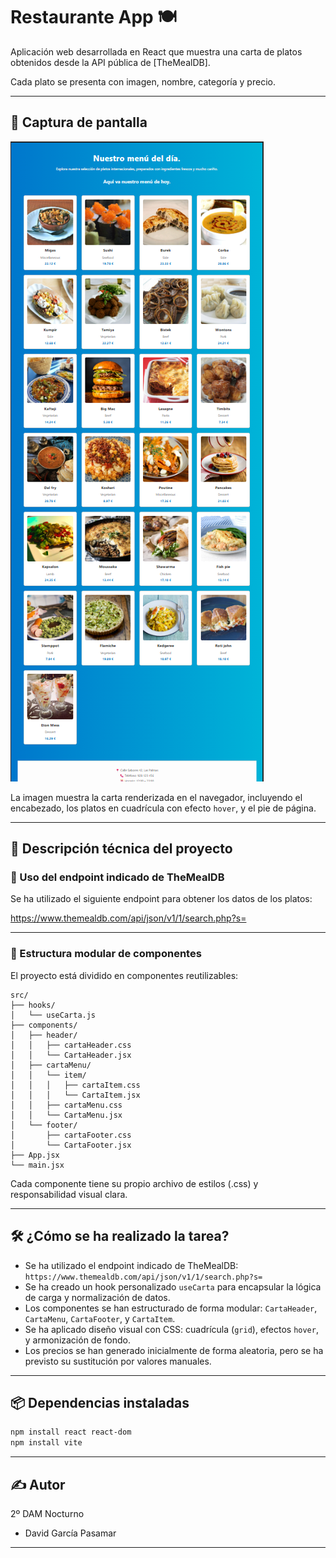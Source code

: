 # Restaurante App 🍽️

Aplicación web desarrollada en React que muestra una carta de platos obtenidos desde la API pública de [TheMealDB].

Cada plato se presenta con imagen, nombre, categoría y precio.

---

## 📸 Captura de pantalla

![Vista de la carta](./src/assets/captura-carta.png)

La imagen muestra la carta renderizada en el navegador, incluyendo el encabezado, los platos en cuadrícula con efecto `hover`, y el pie de página.

---

## 🧾 Descripción técnica del proyecto

### 🔗 Uso del endpoint indicado de TheMealDB

Se ha utilizado el siguiente endpoint para obtener los datos de los platos:

https://www.themealdb.com/api/json/v1/1/search.php?s=

---

### 🧩 Estructura modular de componentes

El proyecto está dividido en componentes reutilizables:

```
src/
├── hooks/
│   └── useCarta.js
├── components/
│   ├── header/
│   │   ├── cartaHeader.css
│   │   └── CartaHeader.jsx
│   ├── cartaMenu/
│   │   └── item/
│   │   │   ├── cartaItem.css
│   │   │   └── CartaItem.jsx
│   │   ├── cartaMenu.css
│   │   └── CartaMenu.jsx
│   └── footer/
│       ├── cartaFooter.css
│       └── CartaFooter.jsx
├── App.jsx
└── main.jsx
```

Cada componente tiene su propio archivo de estilos (.css) y responsabilidad visual clara.

---

## 🛠️ ¿Cómo se ha realizado la tarea?

- Se ha utilizado el endpoint indicado de TheMealDB:  
  `https://www.themealdb.com/api/json/v1/1/search.php?s=`
- Se ha creado un hook personalizado `useCarta` para encapsular la lógica de carga y normalización de datos.
- Los componentes se han estructurado de forma modular: `CartaHeader`, `CartaMenu`, `CartaFooter`, y `CartaItem`.
- Se ha aplicado diseño visual con CSS: cuadrícula (`grid`), efectos `hover`, y armonización de fondo.
- Los precios se han generado inicialmente de forma aleatoria, pero se ha previsto su sustitución por valores manuales.

---

## 📦 Dependencias instaladas

```bash
npm install react react-dom
npm install vite
```

---

## ✍️ Autor

2º DAM Nocturno

- David García Pasamar

---
